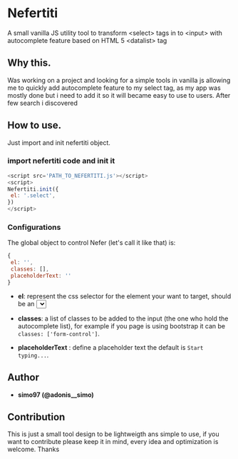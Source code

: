 # Nefertiti
A small vanilla JS utility tool to transform &lt;select> tags in to &lt;input> with autocomplete feature based on HTML 5 &lt;datalist> tag

## Why this.
Was working on a project and looking for a simple tools in vanilla js allowing me to quickly add autocomplete feature to my select tag, as my app was mostly done but i need to add it so it will became easy to use to users. After few search i discovered <datalist> HTML 5 tag then i decided to build something based on it.
  
 ## How to use.
 Just import and init nefertiti object.
 
 ### import nefertiti code and init it
 ```js
 <script src='PATH_TO_NEFERTITI.js'></script>
 <script>
 Nefertiti.init({
  el: '.select',
 })
 </script>
 ```
 
 ### Configurations
 
 The global object to control Nefer (let's call it like that) is:
 
 ```js
 {
  el: '',
  classes: [],
  placeholderText: ''
 }
 ```
 
 * **el**: represent the css selector for the element your want to target, should be an <select>(select-one) tag otherwise nothing will happen. 
  
 * **classes**: a list of classes to be added to the input (the one who hold the autocomplete list), for example if you page is using bootstrap it can be ```classes: ['form-control']```.
 
 * **placeholderText** : define a placeholder text the default is ```Start typing...```.
 
 
 ## Author
 
 * **simo97 (@adonis__simo)**
 
 ## Contribution
 
 This is just a small tool design to be lightweigth ans simple to use, if you want to contribute please keep it in mind, every idea and optimization is welcome. Thanks
